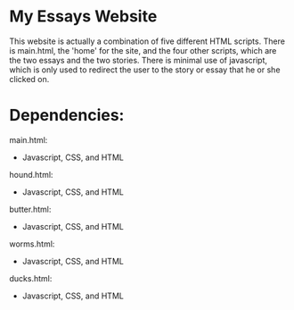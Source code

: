 # My Essays Website

This website is actually a combination of five different HTML scripts. There is main.html, the 'home' for the site, and the four other scripts, which are the two essays and the two stories. There is minimal use of javascript, which is only used to redirect the user to the story or essay that he or she clicked on.

Dependencies:
===============

main.html:
- Javascript, CSS, and HTML

hound.html:
- Javascript, CSS, and HTML

butter.html:
- Javascript, CSS, and HTML

worms.html:
- Javascript, CSS, and HTML

ducks.html:
- Javascript, CSS, and HTML

